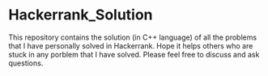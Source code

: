 # Hackerrank_Solution
This repository contains the solution (in C++ language) of all the problems that I have personally solved in Hackerrank. 
Hope it helps others who are stuck in any porblem that I have solved.
Please feel free to discuss and ask questions.

